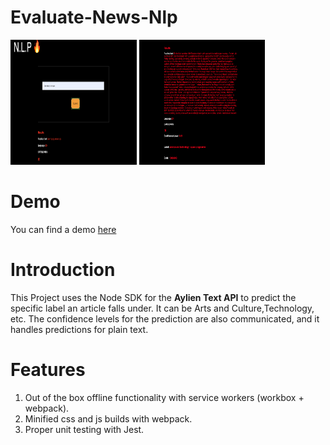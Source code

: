 # Evaluate-News-Nlp

<p float="left">
  <img src="./pictures/first.png" width="40%" height="200">
  <img src="./pictures/second.png" width="40%" height="200">
</p> 

# Demo
You can find a demo [here](https://pensive-saha-5058c8.netlify.com)

# Introduction
This Project uses the Node SDK for the **Aylien Text API** to predict the specific label an article falls under. It can be Arts and Culture,Technology, etc. The confidence levels for the prediction are also communicated, and it handles predictions for plain text.

# Features
1. Out of the box offline functionality with service workers (workbox + webpack).
2. Minified css and js builds with webpack.
3. Proper unit testing with Jest.
